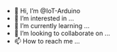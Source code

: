 - 👋 Hi, I’m @IoT-Arduino
- 👀 I’m interested in ...
- 🌱 I’m currently learning ...
- 💞️ I’m looking to collaborate on ...
- 📫 How to reach me ...

<!---
IoT-Arduino/IoT-Arduino is a ✨ special ✨ repository because its `README.md` (this file) appears on your GitHub profile.
You can click the Preview link to take a look at your changes.
--->
